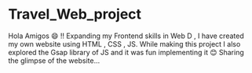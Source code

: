 # Travel_Web_project
Hola Amigos 😄 !!  Expanding my Frontend skills in Web D , I have created my own website using HTML , CSS , JS. While making this project I also explored the Gsap library of JS and it was fun implementing it 😊  Sharing the glimpse of the website...
